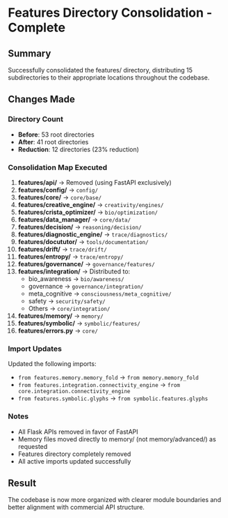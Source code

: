 # Features Directory Consolidation - Complete

## Summary
Successfully consolidated the features/ directory, distributing 15 subdirectories to their appropriate locations throughout the codebase.

## Changes Made

### Directory Count
- **Before**: 53 root directories
- **After**: 41 root directories
- **Reduction**: 12 directories (23% reduction)

### Consolidation Map Executed

1. **features/api/** → Removed (using FastAPI exclusively)
2. **features/config/** → `config/`
3. **features/core/** → `core/base/`
4. **features/creative_engine/** → `creativity/engines/`
5. **features/crista_optimizer/** → `bio/optimization/`
6. **features/data_manager/** → `core/data/`
7. **features/decision/** → `reasoning/decision/`
8. **features/diagnostic_engine/** → `trace/diagnostics/`
9. **features/docututor/** → `tools/documentation/`
10. **features/drift/** → `trace/drift/`
11. **features/entropy/** → `trace/entropy/`
12. **features/governance/** → `governance/features/`
13. **features/integration/** → Distributed to:
    - bio_awareness → `bio/awareness/`
    - governance → `governance/integration/`
    - meta_cognitive → `consciousness/meta_cognitive/`
    - safety → `security/safety/`
    - Others → `core/integration/`
14. **features/memory/** → `memory/`
15. **features/symbolic/** → `symbolic/features/`
16. **features/errors.py** → `core/`

### Import Updates
Updated the following imports:
- `from features.memory.memory_fold` → `from memory.memory_fold`
- `from features.integration.connectivity_engine` → `from core.integration.connectivity_engine`
- `from features.symbolic.glyphs` → `from symbolic.features.glyphs`

### Notes
- All Flask APIs removed in favor of FastAPI
- Memory files moved directly to memory/ (not memory/advanced/) as requested
- Features directory completely removed
- All active imports updated successfully

## Result
The codebase is now more organized with clearer module boundaries and better alignment with commercial API structure.